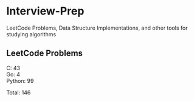 # Interview-Prep
LeetCode Problems, Data Structure Implementations, and other tools for studying algorithms

## LeetCode Problems
C:      43<br/>
Go:     4<br/>
Python: 99<br/>

Total:  146
